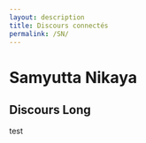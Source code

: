 ```yaml
---
layout: description
title: Discours connectés
permalink: /SN/
---
```




# Samyutta Nikaya
## Discours Long

test
